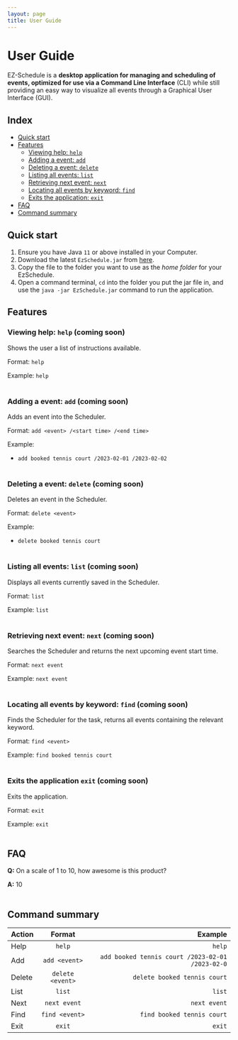 ```yaml
---
layout: page
title: User Guide
---
```


# User Guide

EZ-Schedule is a **desktop application for managing and scheduling of events, optimized for use via a Command Line
Interface** (CLI) while still providing an easy way to visualize all events through a Graphical User Interface (GUI).

## Index

* [Quick start](#quick-start)
* [Features](#features)
    * [Viewing help: `help`](#help)
    * [Adding a event: `add`](#add)
    * [Deleting a event: `delete`](#delete)
    * [Listing all events: `list`](#list)
    * [Retrieving next event: `next`](#next)
    * [Locating all events by keyword: `find`](#find)
    * [Exits the application: `exit`](#exit)
* [FAQ](#faq)
* [Command summary](#command-summary)

## <div id="quick-start"> Quick start </div>

1. Ensure you have Java `11` or above installed in your Computer.
2. Download the latest `EzSchedule.jar` from [here](https://github.com/AY2223S2-CS2103-W17-3/tp/releases).
3. Copy the file to the folder you want to use as the *home folder* for your EzSchedule.
4. Open a command terminal, `cd` into the folder you put the jar file in, and use the `java -jar EzSchedule.jar` command
   to run the application.

## <div id="features"> Features </div>

### <div id="help"> Viewing help: `help` (coming soon) </div>

Shows the user a list of instructions available.

Format: `help`

Example: `help`<br><br>

### <div id="add"> Adding a event: `add` (coming soon)</div>

Adds an event into the Scheduler.

Format: `add <event> /<start time> /<end time>`

Example:

* `add booked tennis court /2023-02-01 /2023-02-02`<br><br>

### <div id="delete"> Deleting a event: `delete` (coming soon)</div>

Deletes an event in the Scheduler.

Format: `delete <event>`

Example:

* `delete booked tennis court `<br><br>

### <div id="list"> Listing all events: `list` (coming soon)</div>

Displays all events currently saved in the Scheduler.

Format: `list`

Example: `list`<br><br>

### <div id="next"> Retrieving next event: `next` (coming soon)</div>

Searches the Scheduler and returns the next upcoming event start time.

Format: `next event`

Example: `next event`<br><br>

### <div id="find"> Locating all events by keyword: `find` (coming soon)</div>

Finds the Scheduler for the task, returns all events containing the relevant keyword.

Format: `find <event>`

Example: `find booked tennis court`<br><br>

### <div id="exit"> Exits the application `exit` (coming soon)</div>

Exits the application.

Format: `exit`

Example: `exit`<br><br>

## <div id="faq"> FAQ </div>

**Q:** On a scale of 1 to 10, how awesome is this product?

**A:** 10<br><br>

## <div id="command-summary"> Command summary </div>

Action |      Format      |                                              Example |
:----- |:----------------:|-----------------------------------------------------:|
Help   |      `help`      |                                               `help` |
Add    |  `add <event>`   |     `add booked tennis court /2023-02-01 /2023-02-0` |
Delete | `delete <event>` |                         `delete booked tennis court` |
List   |      `list`      |                                               `list` |
Next   |   `next event`   |                                         `next event` |
Find   |  `find <event>`  |                           `find booked tennis court` |
Exit   |      `exit`      |                                               `exit` |
